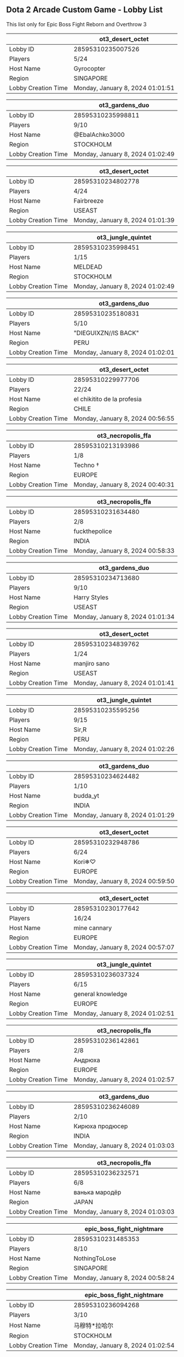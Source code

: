 ## Dota 2 Arcade Custom Game - Lobby List

This list only for Epic Boss Fight Reborn and Overthrow 3

|  | ot3_desert_octet |
| ------ | ------ |
| Lobby ID | 28595310235007526 |
| Players | 5/24 |
| Host Name | Gyrocopter |
| Region | SINGAPORE |
| Lobby Creation Time | Monday, January 8, 2024 01:01:51 |


|  | ot3_gardens_duo |
| ------ | ------ |
| Lobby ID | 28595310235998811 |
| Players | 9/10 |
| Host Name | @EbalAchko3000 |
| Region | STOCKHOLM |
| Lobby Creation Time | Monday, January 8, 2024 01:02:49 |


|  | ot3_desert_octet |
| ------ | ------ |
| Lobby ID | 28595310234802778 |
| Players | 4/24 |
| Host Name | Fairbreeze |
| Region | USEAST |
| Lobby Creation Time | Monday, January 8, 2024 01:01:39 |


|  | ot3_jungle_quintet |
| ------ | ------ |
| Lobby ID | 28595310235998451 |
| Players | 1/15 |
| Host Name | MELDEAD |
| Region | STOCKHOLM |
| Lobby Creation Time | Monday, January 8, 2024 01:02:49 |


|  | ot3_gardens_duo |
| ------ | ------ |
| Lobby ID | 28595310235180831 |
| Players | 5/10 |
| Host Name | "DIEGUIXZN//IS BACK" |
| Region | PERU |
| Lobby Creation Time | Monday, January 8, 2024 01:02:01 |


|  | ot3_desert_octet |
| ------ | ------ |
| Lobby ID | 28595310229977706 |
| Players | 22/24 |
| Host Name | el chikitito de la profesia |
| Region | CHILE |
| Lobby Creation Time | Monday, January 8, 2024 00:56:55 |


|  | ot3_necropolis_ffa |
| ------ | ------ |
| Lobby ID | 28595310213193986 |
| Players | 1/8 |
| Host Name | Techno † |
| Region | EUROPE |
| Lobby Creation Time | Monday, January 8, 2024 00:40:31 |


|  | ot3_necropolis_ffa |
| ------ | ------ |
| Lobby ID | 28595310231634480 |
| Players | 2/8 |
| Host Name | fuckthepolice |
| Region | INDIA |
| Lobby Creation Time | Monday, January 8, 2024 00:58:33 |


|  | ot3_gardens_duo |
| ------ | ------ |
| Lobby ID | 28595310234713680 |
| Players | 9/10 |
| Host Name | Harry Styles |
| Region | USEAST |
| Lobby Creation Time | Monday, January 8, 2024 01:01:34 |


|  | ot3_desert_octet |
| ------ | ------ |
| Lobby ID | 28595310234839762 |
| Players | 1/24 |
| Host Name | manjiro sano |
| Region | USEAST |
| Lobby Creation Time | Monday, January 8, 2024 01:01:41 |


|  | ot3_jungle_quintet |
| ------ | ------ |
| Lobby ID | 28595310235595256 |
| Players | 9/15 |
| Host Name | Sir,R |
| Region | PERU |
| Lobby Creation Time | Monday, January 8, 2024 01:02:26 |


|  | ot3_gardens_duo |
| ------ | ------ |
| Lobby ID | 28595310234624482 |
| Players | 1/10 |
| Host Name | budda_yt |
| Region | INDIA |
| Lobby Creation Time | Monday, January 8, 2024 01:01:29 |


|  | ot3_desert_octet |
| ------ | ------ |
| Lobby ID | 28595310232948786 |
| Players | 6/24 |
| Host Name | Kori❄♡ |
| Region | EUROPE |
| Lobby Creation Time | Monday, January 8, 2024 00:59:50 |


|  | ot3_desert_octet |
| ------ | ------ |
| Lobby ID | 28595310230177642 |
| Players | 16/24 |
| Host Name | mine cannary |
| Region | EUROPE |
| Lobby Creation Time | Monday, January 8, 2024 00:57:07 |


|  | ot3_jungle_quintet |
| ------ | ------ |
| Lobby ID | 28595310236037324 |
| Players | 6/15 |
| Host Name | general knowledge |
| Region | EUROPE |
| Lobby Creation Time | Monday, January 8, 2024 01:02:51 |


|  | ot3_necropolis_ffa |
| ------ | ------ |
| Lobby ID | 28595310236142861 |
| Players | 2/8 |
| Host Name | Андрюха |
| Region | EUROPE |
| Lobby Creation Time | Monday, January 8, 2024 01:02:57 |


|  | ot3_gardens_duo |
| ------ | ------ |
| Lobby ID | 28595310236246089 |
| Players | 2/10 |
| Host Name | Кирюха продюсер |
| Region | INDIA |
| Lobby Creation Time | Monday, January 8, 2024 01:03:03 |


|  | ot3_necropolis_ffa |
| ------ | ------ |
| Lobby ID | 28595310236232571 |
| Players | 6/8 |
| Host Name | ванька мародёр |
| Region | JAPAN |
| Lobby Creation Time | Monday, January 8, 2024 01:03:03 |


|  | epic_boss_fight_nightmare |
| ------ | ------ |
| Lobby ID | 28595310231485353 |
| Players | 8/10 |
| Host Name | NothingToLose |
| Region | SINGAPORE |
| Lobby Creation Time | Monday, January 8, 2024 00:58:24 |


|  | epic_boss_fight_nightmare |
| ------ | ------ |
| Lobby ID | 28595310236094268 |
| Players | 3/10 |
| Host Name | 马穆特*拉哈尔 |
| Region | STOCKHOLM |
| Lobby Creation Time | Monday, January 8, 2024 01:02:54 |


